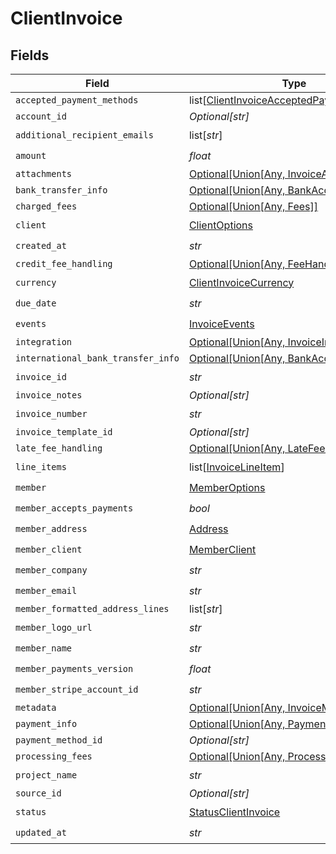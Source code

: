 # ClientInvoice


## Fields

| Field                                                                                                   | Type                                                                                                    | Required                                                                                                | Description                                                                                             |
| ------------------------------------------------------------------------------------------------------- | ------------------------------------------------------------------------------------------------------- | ------------------------------------------------------------------------------------------------------- | ------------------------------------------------------------------------------------------------------- |
| `accepted_payment_methods`                                                                              | list[[ClientInvoiceAcceptedPaymentMethods](../../models/shared/clientinvoiceacceptedpaymentmethods.md)] | :heavy_minus_sign:                                                                                      | N/A                                                                                                     |
| `account_id`                                                                                            | *Optional[str]*                                                                                         | :heavy_minus_sign:                                                                                      | N/A                                                                                                     |
| `additional_recipient_emails`                                                                           | list[*str*]                                                                                             | :heavy_check_mark:                                                                                      | N/A                                                                                                     |
| `amount`                                                                                                | *float*                                                                                                 | :heavy_check_mark:                                                                                      | N/A                                                                                                     |
| `attachments`                                                                                           | [Optional[Union[Any, InvoiceAttachments]]](../../models/shared/clientinvoiceattachments.md)             | :heavy_minus_sign:                                                                                      | N/A                                                                                                     |
| `bank_transfer_info`                                                                                    | [Optional[Union[Any, BankAccount]]](../../models/shared/clientinvoicebanktransferinfo.md)               | :heavy_minus_sign:                                                                                      | N/A                                                                                                     |
| `charged_fees`                                                                                          | [Optional[Union[Any, Fees]]](../../models/shared/clientinvoicechargedfees.md)                           | :heavy_minus_sign:                                                                                      | N/A                                                                                                     |
| `client`                                                                                                | [ClientOptions](../../models/shared/clientoptions.md)                                                   | :heavy_check_mark:                                                                                      | N/A                                                                                                     |
| `created_at`                                                                                            | *str*                                                                                                   | :heavy_check_mark:                                                                                      | N/A                                                                                                     |
| `credit_fee_handling`                                                                                   | [Optional[Union[Any, FeeHandlingConfig]]](../../models/shared/clientinvoicecreditfeehandling.md)        | :heavy_minus_sign:                                                                                      | N/A                                                                                                     |
| `currency`                                                                                              | [ClientInvoiceCurrency](../../models/shared/clientinvoicecurrency.md)                                   | :heavy_check_mark:                                                                                      | N/A                                                                                                     |
| `due_date`                                                                                              | *str*                                                                                                   | :heavy_check_mark:                                                                                      | N/A                                                                                                     |
| `events`                                                                                                | [InvoiceEvents](../../models/shared/invoiceevents.md)                                                   | :heavy_check_mark:                                                                                      | N/A                                                                                                     |
| `integration`                                                                                           | [Optional[Union[Any, InvoiceIntegrations]]](../../models/shared/clientinvoiceintegration.md)            | :heavy_minus_sign:                                                                                      | N/A                                                                                                     |
| `international_bank_transfer_info`                                                                      | [Optional[Union[Any, BankAccount]]](../../models/shared/clientinvoiceinternationalbanktransferinfo.md)  | :heavy_minus_sign:                                                                                      | N/A                                                                                                     |
| `invoice_id`                                                                                            | *str*                                                                                                   | :heavy_check_mark:                                                                                      | N/A                                                                                                     |
| `invoice_notes`                                                                                         | *Optional[str]*                                                                                         | :heavy_minus_sign:                                                                                      | N/A                                                                                                     |
| `invoice_number`                                                                                        | *str*                                                                                                   | :heavy_check_mark:                                                                                      | N/A                                                                                                     |
| `invoice_template_id`                                                                                   | *Optional[str]*                                                                                         | :heavy_minus_sign:                                                                                      | N/A                                                                                                     |
| `late_fee_handling`                                                                                     | [Optional[Union[Any, LateFeeConfig]]](../../models/shared/clientinvoicelatefeehandling.md)              | :heavy_minus_sign:                                                                                      | N/A                                                                                                     |
| `line_items`                                                                                            | list[[InvoiceLineItem](../../models/shared/invoicelineitem.md)]                                         | :heavy_check_mark:                                                                                      | N/A                                                                                                     |
| `member`                                                                                                | [MemberOptions](../../models/shared/memberoptions.md)                                                   | :heavy_check_mark:                                                                                      | N/A                                                                                                     |
| `member_accepts_payments`                                                                               | *bool*                                                                                                  | :heavy_check_mark:                                                                                      | N/A                                                                                                     |
| `member_address`                                                                                        | [Address](../../models/shared/address.md)                                                               | :heavy_check_mark:                                                                                      | N/A                                                                                                     |
| `member_client`                                                                                         | [MemberClient](../../models/shared/memberclient.md)                                                     | :heavy_check_mark:                                                                                      | N/A                                                                                                     |
| `member_company`                                                                                        | *str*                                                                                                   | :heavy_check_mark:                                                                                      | N/A                                                                                                     |
| `member_email`                                                                                          | *str*                                                                                                   | :heavy_check_mark:                                                                                      | N/A                                                                                                     |
| `member_formatted_address_lines`                                                                        | list[*str*]                                                                                             | :heavy_minus_sign:                                                                                      | N/A                                                                                                     |
| `member_logo_url`                                                                                       | *str*                                                                                                   | :heavy_check_mark:                                                                                      | N/A                                                                                                     |
| `member_name`                                                                                           | *str*                                                                                                   | :heavy_check_mark:                                                                                      | N/A                                                                                                     |
| `member_payments_version`                                                                               | *float*                                                                                                 | :heavy_check_mark:                                                                                      | N/A                                                                                                     |
| `member_stripe_account_id`                                                                              | *str*                                                                                                   | :heavy_check_mark:                                                                                      | N/A                                                                                                     |
| `metadata`                                                                                              | [Optional[Union[Any, InvoiceMetadata]]](../../models/shared/clientinvoicemetadata.md)                   | :heavy_minus_sign:                                                                                      | N/A                                                                                                     |
| `payment_info`                                                                                          | [Optional[Union[Any, PaymentInfo]]](../../models/shared/clientinvoicepaymentinfo.md)                    | :heavy_minus_sign:                                                                                      | N/A                                                                                                     |
| `payment_method_id`                                                                                     | *Optional[str]*                                                                                         | :heavy_minus_sign:                                                                                      | N/A                                                                                                     |
| `processing_fees`                                                                                       | [Optional[Union[Any, ProcessingFees]]](../../models/shared/clientinvoiceprocessingfees.md)              | :heavy_minus_sign:                                                                                      | N/A                                                                                                     |
| `project_name`                                                                                          | *str*                                                                                                   | :heavy_check_mark:                                                                                      | N/A                                                                                                     |
| `source_id`                                                                                             | *Optional[str]*                                                                                         | :heavy_minus_sign:                                                                                      | N/A                                                                                                     |
| `status`                                                                                                | [StatusClientInvoice](../../models/shared/statusclientinvoice.md)                                       | :heavy_check_mark:                                                                                      | N/A                                                                                                     |
| `updated_at`                                                                                            | *str*                                                                                                   | :heavy_check_mark:                                                                                      | N/A                                                                                                     |